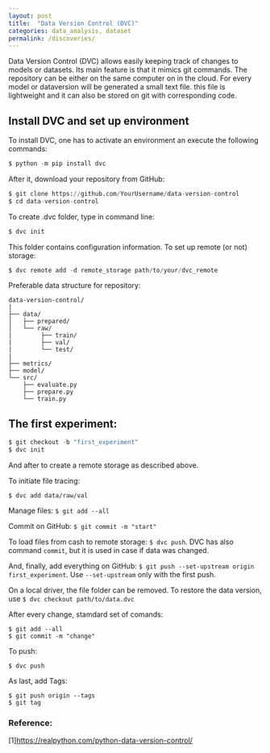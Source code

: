 ```yaml
---
layout: post
title:  "Data Version Control (DVC)"
categories: data_analysis, dataset
permalink: /discoveries/
---
```


Data Version Control (DVC) allows easily keeping track of changes to models or datasets. Its main feature is that it mimics git commands. The repository can be either on the same computer on in the cloud. For every model or dataversion will be generated a small text file. this file is lightweight and it can also be stored on git with corresponding code. 

## Install DVC and set up environment

To install DVC, one has to activate an environment an execute the following commands:


```python
$ python -m pip install dvc
```

After it, download your repository from GitHub:

```python
$ git clone https://github.com/YourUsername/data-version-control
$ cd data-version-control
```
To create .dvc folder, type in command line:

```python
$ dvc init
```
This folder contains configuration information. To set up remote (or not) storage:

```python
$ dvc remote add -d remote_storage path/to/your/dvc_remote
```

Preferable data structure for repository:

```
data-version-control/
|
├── data/
│   ├── prepared/
│   └── raw/
|        ├── train/
|        ├── val/
|        └── test/
|
├── metrics/
├── model/
└── src/
    ├── evaluate.py
    ├── prepare.py
    └── train.py
```

## The first experiment:

```python
$ git checkout -b "first_experiment"
$ dvc init
```
And after to create a remote storage as described above. 

To initiate file tracing:
```$ dvc add data/raw/train
$ dvc add data/raw/val
```
Manage files: ```$ git add --all```

Commit on GitHub: ```$ git commit -m "start"```

To load files from cash to remote storage: ```$ dvc push```. DVC has also command ```commit```, but it is used in case if data was changed.

And, finally, add everything on GitHub: ```$ git push --set-upstream origin first_experiment```. Use ```--set-upstream``` only with the first push.

On a local driver, the file folder can be removed. To restore the data version, use ```$ dvc checkout path/to/data.dvc```

After every change, stamdard set of comands:
```$ dvc add model/model.joblib
$ git add --all
$ git commit -m "change"
```
To push: 
```$ git push
$ dvc push
```
As last, add Tags:
```$ git tag -a sgd-classifier -m "SGDClassifier with accuracy 71.86%"
$ git push origin --tags
$ git tag
```

### Reference:
[1]https://realpython.com/python-data-version-control/

